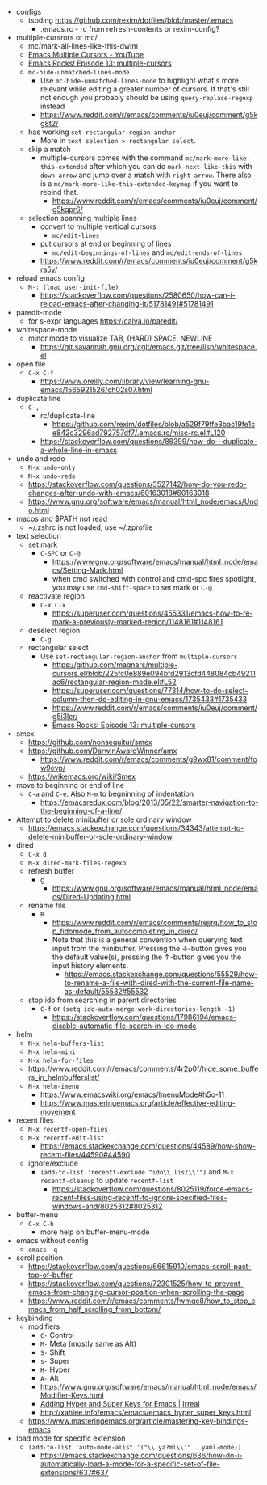 - configs
  - tsoding https://github.com/rexim/dotfiles/blob/master/.emacs
    - .emacs.rc - rc from refresh-contents or rexim-config?
- multiple-cursrors or mc/
  - mc/mark-all-lines-like-this-dwim
  - [Emacs Multiple Cursors - YouTube](https://www.youtube.com/watch?v=mDDeSKRc3Zo)
  - [Emacs Rocks! Episode 13: multiple-cursors](https://emacsrocks.com/e13.html)
  - `mc-hide-unmatched-lines-mode`
    - Use `mc-hide-unmatched-lines-mode` to highlight what's more relevant while editing a greater number of cursors. If that's still not enough you probably should be using `query-replace-regexp` instead
    - https://www.reddit.com/r/emacs/comments/iu0euj/comment/g5kg8t2/
  - has working `set-rectangular-region-anchor`
    - More in `text selection > rectangular select`.
  - skip a match
    - multiple-cursors comes with the command `mc/mark-more-like-this-extended` after which you can do `mark-next-like-this` with `down-arrow` and jump over a match with `right-arrow`. There also is a `mc/mark-more-like-this-extended-keymap` if you want to rebind that.
      - https://www.reddit.com/r/emacs/comments/iu0euj/comment/g5kqpr6/
  - selection spanning multiple lines
    - convert to multiple vertical cursors
      - `mc/edit-lines`
    - put cursors at end or beginning of lines
      - `mc/edit-beginnings-of-lines` and `mc/edit-ends-of-lines`
    - https://www.reddit.com/r/emacs/comments/iu0euj/comment/g5kra5y/
- reload emacs config
  - `M-: (load user-init-file)`
    - https://stackoverflow.com/questions/2580650/how-can-i-reload-emacs-after-changing-it/51781491#51781491
- paredit-mode
  - for s-expr languages https://calva.io/paredit/
- whitespace-mode
  - minor mode to visualize TAB, (HARD) SPACE, NEWLINE
    - https://git.savannah.gnu.org/cgit/emacs.git/tree/lisp/whitespace.el
- open file
  - `C-x C-f`
    - https://www.oreilly.com/library/view/learning-gnu-emacs/1565921526/ch02s07.html
- duplicate line
  - `C-,`
    - rc/duplicate-line
      - https://github.com/rexim/dotfiles/blob/a529f79ffe3bac19fe1ce842c3296ad792757df7/.emacs.rc/misc-rc.el#L120
    - https://stackoverflow.com/questions/88399/how-do-i-duplicate-a-whole-line-in-emacs
- undo and redo
  - `M-x undo-only`
  - `M-x undo-redo`
  - https://stackoverflow.com/questions/3527142/how-do-you-redo-changes-after-undo-with-emacs/60163018#60163018
  - https://www.gnu.org/software/emacs/manual/html_node/emacs/Undo.html
- macos and $PATH not read
  - ~/.zshrc is not loaded, use ~/.zprofile
- text selection
  - set mark
    - `C-SPC` or `C-@`
      - https://www.gnu.org/software/emacs/manual/html_node/emacs/Setting-Mark.html
      - when cmd switched with control and cmd-spc fires spotlight, you may use `cmd-shift-space` to set mark or `C-@`
  - reactivate region
    - `C-x C-x`
      - https://superuser.com/questions/455331/emacs-how-to-re-mark-a-previously-marked-region/1148161#1148161
  - deselect region
    - `C-g`
  - rectangular select
    - Use `set-rectangular-region-anchor` from `multiple-cursors`
      - https://github.com/magnars/multiple-cursors.el/blob/225fc0e889e094bfd2913cfd448084cb49211ac6/rectangular-region-mode.el#L52
      - https://superuser.com/questions/77314/how-to-do-select-column-then-do-editing-in-gnu-emacs/1735433#1735433
      - https://www.reddit.com/r/emacs/comments/iu0euj/comment/g5i3lcr/
      - [Emacs Rocks! Episode 13: multiple-cursors](https://emacsrocks.com/e13.html)
- smex
  - https://github.com/nonsequitur/smex
  - https://github.com/DarwinAwardWinner/amx
    - https://www.reddit.com/r/emacs/comments/g9wx81/comment/fow9evp/
  - https://wikemacs.org/wiki/Smex
- move to beginning or end of line
  - `C-a` and `C-e`. Also `M-m` to begninning of indentation
    - https://emacsredux.com/blog/2013/05/22/smarter-navigation-to-the-beginning-of-a-line/
- Attempt to delete minibuffer or sole ordinary window
  - https://emacs.stackexchange.com/questions/34343/attempt-to-delete-minibuffer-or-sole-ordinary-window
- dired
  - `C-x d`
  - `M-x dired-mark-files-regexp`
  - refresh buffer
    - g
      - https://www.gnu.org/software/emacs/manual/html_node/emacs/Dired-Updating.html
  - rename file
    - `R`
      - https://www.reddit.com/r/emacs/comments/rejjrq/how_to_stop_fidomode_from_autocompleting_in_dired/
      - Note that this is a general convention when querying text input from the minibuffer. Pressing the ↓-button gives you the default value(s), pressing the ↑-button gives you the input history elements.
        - https://emacs.stackexchange.com/questions/55529/how-to-rename-a-file-with-dired-with-the-current-file-name-as-default/55532#55532
  - stop ido from searching in parent directories
    - `C-f` or `(setq ido-auto-merge-work-directories-length -1)`
      - https://stackoverflow.com/questions/17986194/emacs-disable-automatic-file-search-in-ido-mode
- helm
  - `M-x helm-buffers-list`
  - `M-x helm-mini`
  - `M-x helm-for-files`
  - https://www.reddit.com/r/emacs/comments/4r2p0f/hide_some_buffers_in_helmbufferslist/
  - `M-x helm-imenu`
    - https://www.emacswiki.org/emacs/ImenuMode#h5o-11
    - https://www.masteringemacs.org/article/effective-editing-movement
- recent files
  - `M-x recentf-open-files`
  - `M-x recentf-edit-list`
    - https://emacs.stackexchange.com/questions/44589/how-show-recent-files/44590#44590
  - ignore/exclude
    - `(add-to-list 'recentf-exclude "ido\\.list\\'")` and `M-x recentf-cleanup` to update `recentf-list`
      - https://stackoverflow.com/questions/8025119/force-emacs-recent-files-using-recentf-to-ignore-specified-files-windows-and/8025312#8025312
- buffer-menu
  - `C-x C-b`
    - more help on buffer-menu-mode
- emacs without config
  - `emacs -q `
- scroll position
  - https://stackoverflow.com/questions/66615910/emacs-scroll-past-top-of-buffer
  - https://stackoverflow.com/questions/72301525/how-to-prevent-emacs-from-changing-cursor-position-when-scrolling-the-page
  - https://www.reddit.com/r/emacs/comments/fwmqc8/how_to_stop_emacs_from_half_scrolling_from_bottom/
- keybinding
  - modifiers
    - `C-` Control
    - `M-` Meta (mostly same as Alt)
    - `S-` Shift
    - `s-` Super
    - `H-` Hyper
    - `A-` Alt
    - https://www.gnu.org/software/emacs/manual/html_node/emacs/Modifier-Keys.html
    - [Adding Hyper and Super Keys for Emacs | Irreal](https://irreal.org/blog/?p=6645)
    - http://xahlee.info/emacs/emacs/emacs_hyper_super_keys.html
  - https://www.masteringemacs.org/article/mastering-key-bindings-emacs
- load mode for specific extension
  - `(add-to-list 'auto-mode-alist '("\\.ya?ml\\'" . yaml-mode))`
    - https://emacs.stackexchange.com/questions/636/how-do-i-automatically-load-a-mode-for-a-specific-set-of-file-extensions/637#637
